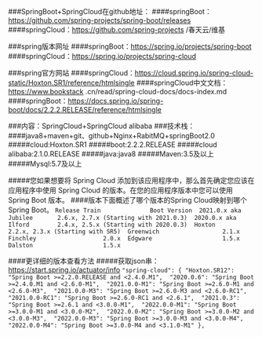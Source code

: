 ###SpringBoot+SpringCloud在github地址： 
####springBoot：https://github.com/spring-projects/spring-boot/releases 
####springCloud：https://github.com/spring-projects /春天云/维基

###spring版本网址
####springBoot：https://spring.io/projects/spring-boot 
####springCloud：https://spring.io/projects/spring-cloud

###spring官方网站
####springCloud：https://cloud.spring.io/spring-cloud-static/Hoxton.SR1/reference/htmlsingle 
####springCloud中文文档：https://www.bookstack .cn/read/spring-cloud-docs/docs-index.md 
####springBoot：https://docs.spring.io/spring-boot/docs/2.2.2.RELEASE/reference/htmlsingle

###内容：SpringCloud+SpringCloud alibaba 
###技术栈：
####java8+maven+git、github+Nginx+RabitMQ+springBoot2.0 
#####cloud:Hoxton.SR1 
#####boot:2.2.2.RELEASE 
#####cloud alibaba:2.1.0.RELEASE 
#####java:java8 
#####Maven:3.5及以上 
#####Mysql:5.7及以上

#####您如果想要将 Spring Cloud 添加到该应用程序中，那么首先确定您应该在应用程序中使用 Spring Cloud 的版本。在您的应用程序版本中您可以使用 Spring Boot 版本。
####版本下面概述了哪个版本的Spring Cloud映射到哪个Spring Boot。 
`Release Train              Boot Version 
 2021.0.x aka Jubilee       2.6.x, 2.7.x (Starting with 2021.0.3) 
 2020.0.x aka Ilford        2.4.x, 2.5.x (Starting with 2020.0.3) 
 Hoxton                     2.2.x, 2.3.x (Starting with SR5) 
 Greenwich                  2.1.x 
 Finchley                   2.0.x 
 Edgware                    1.5.x 
 Dalston                    1.5.x`

####更详细的版本查看方法
#####获取json串：https://start.spring.io/actuator/info 
`"spring-cloud":
    { "Hoxton.SR12": "Spring Boot >=2.2.0.RELEASE and <2.4.0.M1", 
      "2020.0.6": "Spring Boot >=2.4.0.M1 and <2.6.0-M1", 
      "2021.0.0-M1": "Spring Boot >=2.6.0-M1 and <2.6.0-M3", 
      "2021.0.0-M3": "Spring Boot >=2.6.0-M3 and <2.6.0-RC1", 
      "2021.0.0-RC1": "Spring Boot >=2.6.0-RC1 and <2.6.1", 
      "2021.0.3": "Spring Boot >=2.6.1 and <3.0.0-M1", 
      "2022.0.0-M1": "Spring Boot >=3.0.0-M1 and <3.0.0-M2", 
      "2022.0.0-M2": "Spring Boot >=3.0.0-M2 and <3.0.0-M3", 
      "2022.0.0-M3": "Spring Boot >=3.0.0-M3 and <3.0.0-M4", 
      "2022.0.0-M4": "Spring Boot >=3.0.0-M4 and <3.1.0-M1" },`